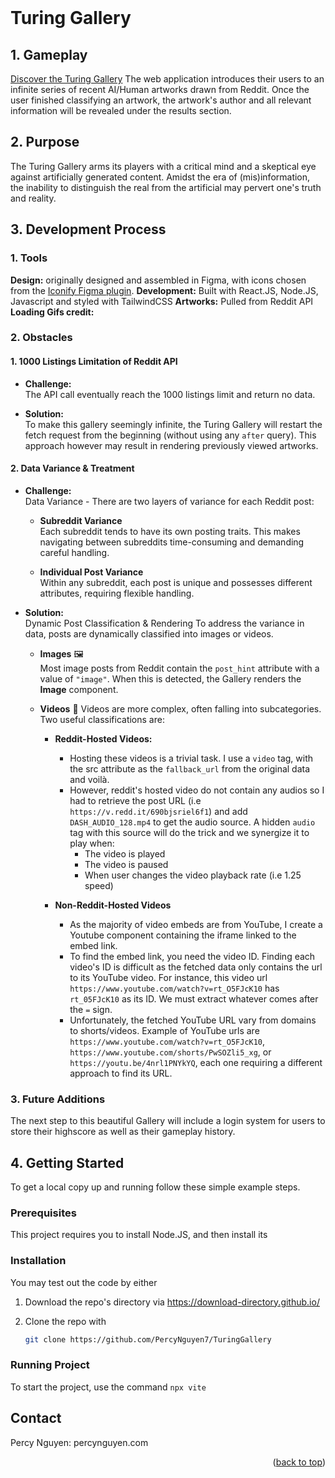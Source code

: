 <!-- PROJECT SHIELDS -->
<!--
*** I'm using markdown "reference style" links for readability.
*** Reference links are enclosed in brackets [ ] instead of parentheses ( ).
*** See the bottom of this document for the declaration of the reference variables
*** for contributors-url, forks-url, etc. This is an optional, concise syntax you may use.
*** https://www.markdownguide.org/basic-syntax/#reference-style-links
-->
<!--[![Contributors][contributors-shield]][contributors-url]
[![Forks][forks-shield]][forks-url]
[![Stargazers][stars-shield]][stars-url]
[![Issues][issues-shield]][issues-url]
[![LinkedIn][linkedin-shield]][linkedin-url] -->



<!-- PROJECT LOGO -->
<br />

<!--   <a href="https://github.com/PercyNguyen7/COMP348/Assignments/A1">
    <img src="images/logo.png" alt="Logo" width="80" height="80">
  </a> -->

# Turing Gallery

## 1. Gameplay
[Discover the Turing Gallery](https://turinggallery.netlify.app/)
The web application introduces their users to an infinite series of recent AI/Human artworks drawn from Reddit. Once the user finished classifying an artwork, the artwork's author and all relevant information will be revealed under the results section. 

## 2. Purpose
The Turing Gallery arms its players with a critical mind and a skeptical eye against artificially generated content.
Amidst the era of (mis)information, the inability to distinguish the real from the artificial may pervert one's truth and reality.

<!-- USAGE EXAMPLES -->
## 3. Development Process

### 1. Tools
**Design:** originally designed and assembled in Figma, with icons chosen from the [Iconify Figma plugin](https://iconify.design/). 
**Development:** Built with React.JS, Node.JS, Javascript and styled with TailwindCSS
**Artworks:** Pulled from Reddit API
**Loading Gifs credit:**

### 2. Obstacles
#### 1. 1000 Listings Limitation of Reddit API
- **Challenge:**   
   The API call eventually reach the 1000 listings limit and return no data.   

-  **Solution:**   
   To make this gallery seemingly infinite, the Turing Gallery will restart the fetch request from the beginning (without using any `after` query). This approach however may result in rendering previously viewed artworks.  

#### 2. Data Variance & Treatment

-  **Challenge:**  
   Data Variance - There are two layers of variance for each Reddit post:

    - **Subreddit Variance**  
   Each subreddit tends to have its own posting traits. This makes navigating between subreddits time-consuming and demanding careful handling.

    - **Individual Post Variance**  
   Within any subreddit, each post is unique and possesses different attributes, requiring flexible handling.

-  **Solution:**  
   Dynamic Post Classification & Rendering
   To address the variance in data, posts are dynamically classified into images or videos.

   - **Images** 🖼️  
     Most image posts from Reddit contain the `post_hint` attribute with a value of `"image"`.
     When this is detected, the Gallery renders the **Image** component.

   -  **Videos** 🎥 
      Videos are more complex, often falling into subcategories. Two useful classifications are:
      - **Reddit-Hosted Videos:**  
        - Hosting these videos is a trivial task. I use a `video` tag, with the src attribute as the `fallback_url` from the original data and voilà.   
        - However, reddit's hosted video do not contain any audios so I had to retrieve the post URL (i.e `https://v.redd.it/690bjsriel6f1`) and add `DASH_AUDIO_128.mp4` to get the audio source. A hidden `audio` tag with this source will do            the trick and we synergize it to play when:  
          - The video is played   
          - The video is paused   
          - When user changes the video playback rate (i.e 1.25 speed)   

      - **Non-Reddit-Hosted Videos**    
        - As the majority of video embeds are from YouTube, I create a Youtube component containing the iframe linked to the embed link.
        - To find the embed link, you need the video ID. Finding each video's ID is difficult as the fetched data only contains the url to its YouTube video. For instance, this video url `https://www.youtube.com/watch?v=rt_O5FJcK10` has `rt_05FJcK10` as its ID. We must extract whatever comes after the `=` sign.
        - Unfortunately, the fetched YouTube URL vary from domains to shorts/videos. Example of YouTube urls are `https://www.youtube.com/watch?v=rt_O5FJcK10`, `https://www.youtube.com/shorts/PwSOZli5_xg`, or `https://youtu.be/4nrl1PNYkYQ`,             each one requiring a different approach to find its URL.


### 3. Future Additions
The next step to this beautiful Gallery will include a login system for users to store their highscore as well as their gameplay history.  


<!-- GETTING STARTED -->
## 4. Getting Started
To get a local copy up and running follow these simple example steps.

### Prerequisites
This project requires you to install Node.JS, and then install its 

### Installation
You may test out the code by either
1. Download the repo's directory via https://download-directory.github.io/ 
   
2. Clone the repo with
   ```sh
   git clone https://github.com/PercyNguyen7/TuringGallery
   ```

### Running Project
To start the project, use the command
`npx vite`





<!-- CONTRIBUTING -->
<!--## Contributing

Contributions are what make the open source community such an amazing place to learn, inspire, and create. Any contributions you make are **greatly appreciated**.

If you have a suggestion that would make this better, please fork the repo and create a pull request. You can also simply open an issue with the tag "enhancement".
Don't forget to give the project a star! Thanks again!

1. Fork the Project
2. Create your Feature Branch (`git checkout -b feature/AmazingFeature`)
3. Commit your Changes (`git commit -m 'Add some AmazingFeature'`)
4. Push to the Branch (`git push origin feature/AmazingFeature`)
5. Open a Pull Request

<p align="right">(<a href="#readme-top">back to top</a>)</p> -->

<!--### Top contributors:

<a href="https://github.com/PercyNguyen7/COMP348/Assignments/A1/graphs/contributors">
  <img src="https://contrib.rocks/image?repo=PercyNguyen7/COMP348/Assignments/A1" alt="contrib.rocks image" />
</a> -->


<!-- CONTACT -->
## Contact

Percy Nguyen: percynguyen.com

<p align="right">(<a href="#readme-top">back to top</a>)</p>



<!-- ACKNOWLEDGMENTS -->
<!-- ## Acknowledgments

* []()
* []()
* []()

<p align="right">(<a href="#readme-top">back to top</a>)</p> -->



<!-- MARKDOWN LINKS & IMAGES -->
<!-- https://www.markdownguide.org/basic-syntax/#reference-style-links -->
<!--[contributors-shield]: https://img.shields.io/github/contributors/PercyNguyen7/COMP348/Assignments/A1.svg?style=for-the-badge
[contributors-url]: https://github.com/PercyNguyen7/COMP348/Assignments/A1/graphs/contributors
[forks-shield]: https://img.shields.io/github/forks/PercyNguyen7/COMP348/Assignments/A1.svg?style=for-the-badge
[forks-url]: https://github.com/PercyNguyen7/COMP348/Assignments/A1/network/members
[stars-shield]: https://img.shields.io/github/stars/PercyNguyen7/COMP348/Assignments/A1.svg?style=for-the-badge
[stars-url]: https://github.com/PercyNguyen7/COMP348/Assignments/A1/stargazers
[issues-shield]: https://img.shields.io/github/issues/PercyNguyen7/COMP348/Assignments/A1.svg?style=for-the-badge
[issues-url]: https://github.com/PercyNguyen7/COMP348/Assignments/A1/issues
[license-shield]: https://img.shields.io/github/license/PercyNguyen7/COMP348/Assignments/A1.svg?style=for-the-badge
[license-url]: https://github.com/PercyNguyen7/COMP348/Assignments/A1/blob/master/LICENSE.txt
[linkedin-shield]: https://img.shields.io/badge/-LinkedIn-black.svg?style=for-the-badge&logo=linkedin&colorB=555
[linkedin-url]: https://linkedin.com/in/PercyNguyen
[product-screenshot]: images/screenshot.png
[Next.js]: https://img.shields.io/badge/next.js-000000?style=for-the-badge&logo=nextdotjs&logoColor=white
[Next-url]: https://nextjs.org/
[React.js]: https://img.shields.io/badge/React-20232A?style=for-the-badge&logo=react&logoColor=61DAFB
[React-url]: https://reactjs.org/
[Vue.js]: https://img.shields.io/badge/Vue.js-35495E?style=for-the-badge&logo=vuedotjs&logoColor=4FC08D
[Vue-url]: https://vuejs.org/
[Angular.io]: https://img.shields.io/badge/Angular-DD0031?style=for-the-badge&logo=angular&logoColor=white
[Angular-url]: https://angular.io/
[Svelte.dev]: https://img.shields.io/badge/Svelte-4A4A55?style=for-the-badge&logo=svelte&logoColor=FF3E00
[Svelte-url]: https://svelte.dev/
[Laravel.com]: https://img.shields.io/badge/Laravel-FF2D20?style=for-the-badge&logo=laravel&logoColor=white
[Laravel-url]: https://laravel.com
[Bootstrap.com]: https://img.shields.io/badge/Bootstrap-563D7C?style=for-the-badge&logo=bootstrap&logoColor=white
[Bootstrap-url]: https://getbootstrap.com
[JQuery.com]: https://img.shields.io/badge/jQuery-0769AD?style=for-the-badge&logo=jquery&logoColor=white
[JQuery-url]: https://jquery.com -->
